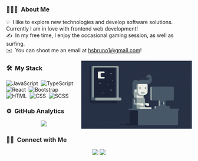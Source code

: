 <!-- ## 👋 &nbsp;Hey there! I'm Bruno -->

### 👨🏻‍💻 &nbsp;About Me

💡 &nbsp;I like to explore new technologies and develop software solutions. Currently I am in love with frontend web development!\
✍️ &nbsp;In my free time, I enjoy the occasional gaming session, as well as surfing.\
✉️ &nbsp;You can shoot me an email at hsbruno1@gmail.com!

<img alt="Night Coding" src="https://raw.githubusercontent.com/AVS1508/AVS1508/master/assets/Night-Coding.gif" align="right"/>

### 🛠 &nbsp;My Stack

![JavaScript](https://img.icons8.com/color/48/000000/javascript--v1.png)&nbsp;
![TypeScript](https://img.icons8.com/color/48/000000/typescript.png)&nbsp;
![React](https://img.icons8.com/officel/16/000000/react.png)&nbsp;
![Bootstrap](https://img.icons8.com/color/48/000000/bootstrap.png)\
![HTML](https://img.icons8.com/color/48/000000/html-5--v1.png)&nbsp;
![CSS](https://img.icons8.com/color/48/000000/css3.png)&nbsp;
![SCSS](https://img.icons8.com/color/48/000000/sass.png)&nbsp;

### ⚙️ &nbsp;GitHub Analytics

<p align="center">
<a href="https://github.com/humbruno">
  <img height="180em" src="https://github-readme-stats.vercel.app/api/top-langs/?username=humbruno&layout=compact&theme=dracula"/>
</a>
</p>

### 🤝🏻 &nbsp;Connect with Me

<p align="center">
<a href="https://www.linkedin.com/in/hsbruno/"><img src="https://img.icons8.com/external-justicon-flat-justicon/64/000000/external-linkedin-social-media-justicon-flat-justicon.png"/></a>
<a href="hsbruno1@gmail.com"><img src="https://img.icons8.com/external-kiranshastry-lineal-color-kiranshastry/64/000000/external-email-business-kiranshastry-lineal-color-kiranshastry.png"/></a>
</p>
